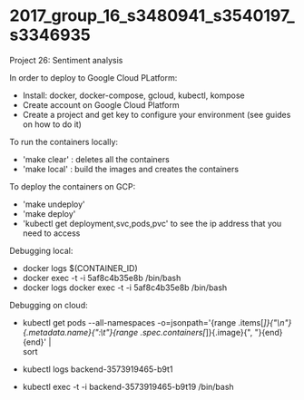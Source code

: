 # 2017_group_16_s3480941_s3540197_s3346935
Project 26: Sentiment analysis

In order to deploy to Google Cloud PLatform:
- Install: docker, docker-compose, gcloud, kubectl, kompose
- Create account on Google Cloud Platform
- Create a project and get key to configure your environment (see guides on how to do it)


To run the containers locally:
- 'make clear' : deletes all the containers
- 'make local' : build the images and creates the containers

To deploy the containers on GCP:
- 'make undeploy'
- 'make deploy'
- 'kubectl get deployment,svc,pods,pvc' to see the ip address that you need to access

Debugging local:
- docker logs $(CONTAINER_ID)
- docker exec -t -i 5af8c4b35e8b /bin/bash
- docker logs docker exec -t -i 5af8c4b35e8b /bin/bash

Debugging on cloud:
- kubectl get pods --all-namespaces -o=jsonpath='{range .items[*]}{"\n"}{.metadata.name}{":\t"}{range .spec.containers[*]}{.image}{", "}{end}{end}' |\
sort

- kubectl logs backend-3573919465-b9t1
- kubectl exec -t -i backend-3573919465-b9t19 /bin/bash
